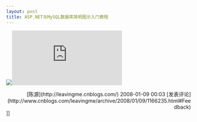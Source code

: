 ```yaml
---
layout: post
title: ASP.NET与MySQL数据库简明图示入门教程
---
```

![](aggbug/2030494.aspx)![](http://www.cnblogs.com/leavingme/aggbug/1166235.html)

<div align="right">[陈源](http://leavingme.cnblogs.com/) 2008-01-09 00:03 [发表评论](http://www.cnblogs.com/leavingme/archive/2008/01/09/1166235.html#Feedback)</div>]]